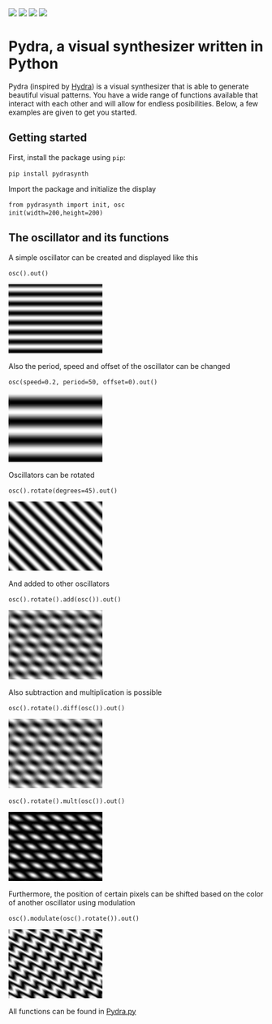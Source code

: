 <div>
<img width="200" src="https://raw.githubusercontent.com/daanklijn/pydra/master/gifs/pydra1.gif">
<img width="200" src="https://raw.githubusercontent.com/daanklijn/pydra/master/gifs/pydra4.gif">
<img width="200"  src="https://raw.githubusercontent.com/daanklijn/pydra/master/gifs/pydra2.gif">
<img width="200"  src="https://raw.githubusercontent.com/daanklijn/pydra/master/gifs/pydra3.gif">
</div>


# Pydra, a visual synthesizer written in Python

Pydra (inspired by [Hydra](https://github.com/ojack/hydra)) is a visual synthesizer that is able to generate beautiful visual patterns. You have a wide range of functions available that interact with each other and will allow for endless posibilities. Below, a few examples are given to get you started. 

## Getting started

First, install the package using `pip`:

`pip install pydrasynth`

Import the package and initialize the display

```
from pydrasynth import init, osc
init(width=200,height=200)
```

## The oscillator and its functions

A simple oscillator can be created and displayed like this

```
osc().out()
```

![](https://raw.githubusercontent.com/daanklijn/pydra/master/gifs/osc1.gif)

Also the period, speed and offset of the oscillator can be changed

```
osc(speed=0.2, period=50, offset=0).out()
```

![](https://raw.githubusercontent.com/daanklijn/pydra/master/gifs/osc3.gif)

Oscillators can be rotated


```
osc().rotate(degrees=45).out()
```

![](https://raw.githubusercontent.com/daanklijn/pydra/master/gifs/osc2.gif)


And added to other oscillators


```
osc().rotate().add(osc()).out()
```

![](https://raw.githubusercontent.com/daanklijn/pydra/master/gifs/osc4.gif)

Also subtraction and multiplication is possible

```
osc().rotate().diff(osc()).out()
```

![](https://raw.githubusercontent.com/daanklijn/pydra/master/gifs/osc5.gif)


```
osc().rotate().mult(osc()).out()
```

![](https://raw.githubusercontent.com/daanklijn/pydra/master/gifs/osc6.gif)

Furthermore, the position of certain pixels can be shifted based on the color of another oscillator using modulation

```
osc().modulate(osc().rotate()).out()
```

![](https://raw.githubusercontent.com/daanklijn/pydra/master/gifs/osc7.gif)

<!--- Chaining a couple of oscillators and functions together can result in amazing stuff --->

All functions can be found in [Pydra.py](https://github.com/daanklijn/pydra/blob/master/pydrasynth/Pydra.py)
